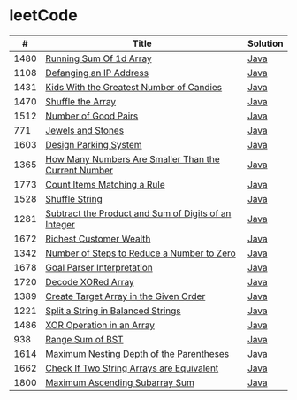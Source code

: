 # leetCode

| #   | Title | Solution |
| --- | ----- | -------- |
|1480|[Running Sum Of 1d Array](https://leetcode.com/problems/running-sum-of-1d-array/) | [Java](./Java/src/1480_RunningSumOf1dArray/RunningSumOf1dArray.java)
|1108|[Defanging an IP Address](https://leetcode.com/problems/defanging-an-ip-address/) | [Java](./Java/src/1108_DefangingAnIPAddress/DefangingAnIPAddress.java)
|1431|[Kids With the Greatest Number of Candies](https://leetcode.com/problems/kids-with-the-greatest-number-of-candies/) | [Java](./Java/src/1431_KidsWiththeGreatestNumberofCandies/KidsWiththeGreatestNumberofCandies.java)
|1470|[Shuffle the Array](https://leetcode.com/problems/shuffle-the-array/) | [Java](./Java/src/1470_ShuffleTheArray/ShuffletheArray.java)
|1512|[Number of Good Pairs](https://leetcode.com/problems/number-of-good-pairs/) | [Java](./Java/src/1512_NumberofGoodPairs/NumberofGoodPairs.java)
|771|[Jewels and Stones](https://leetcode.com/problems/jewels-and-stones/) | [Java](./Java/src/771_JewelsAndStones/JewelsAndStones.java)
|1603|[Design Parking System](https://leetcode.com/problems/design-parking-system/) | [Java](./Java/src/1603_DesignParkingSystem/DesignParkingSystem.java)
|1365|[How Many Numbers Are Smaller Than the Current Number](https://leetcode.com/problems/how-many-numbers-are-smaller-than-the-current-number/) | [Java](./Java/src/1365_HowManyNumbersAreSmallerThantheCurrentNumber/HowManyNumbersAreSmallerThantheCurrentNumber.java)
|1773|[Count Items Matching a Rule](https://leetcode.com/problems/count-items-matching-a-rule/) | [Java](./Java/src/1773_CountItemsMatchingARule/CountItemsMatchingARule.java)
|1528|[Shuffle String](https://leetcode.com/problems/shuffle-string/) | [Java](./Java/src/1528_ShuffleString/ShuffleString.java)
|1281|[Subtract the Product and Sum of Digits of an Integer](https://leetcode.com/problems/subtract-the-product-and-sum-of-digits-of-an-integer/) | [Java](./Java/src/1281_SubtractTheProductAndSumOfDigitsOfAnInteger/SubtractTheProductAndSumOfDigitsOfAnInteger.java)
|1672|[Richest Customer Wealth](https://leetcode.com/problems/richest-customer-wealth/) | [Java](./Java/src/1672_RichestCustomerWealth/RichestCustomerWealth.java)
|1342|[Number of Steps to Reduce a Number to Zero](https://leetcode.com/problems/number-of-steps-to-reduce-a-number-to-zero/) | [Java](./Java/src/1342_NumberOfStepsToReduceANumberToZero/NumberOfStepsToReduceANumberToZero.java)
|1678|[Goal Parser Interpretation](https://leetcode.com/problems/goal-parser-interpretation/) | [Java](./Java/src/1678_GoalParserInterpretation/GoalParserInterpretation.java)
|1720|[Decode XORed Array](https://leetcode.com/problems/decode-xored-array/) | [Java](./Java/src/1720_DecodeXORedArray/DecodeXORedArray.java)
|1389|[Create Target Array in the Given Order](https://leetcode.com/problems/create-target-array-in-the-given-order) | [Java](./Java/src/1389_CreateTargetArrayIntheGivenOrder/CreateTargetArrayIntheGivenOrder.java)
|1221|[Split a String in Balanced Strings](https://leetcode.com/problems/split-a-string-in-balanced-strings/) | [Java](./Java/src/1221_SplitAStringinBalancedStrings/SplitAStringinBalancedStrings.java)
|1486|[XOR Operation in an Array](https://leetcode.com/problems/xor-operation-in-an-array) | [Java](./Java/src/1486_XOROperationInAnArray/XOROperationInAnArray.java)
|938|[Range Sum of BST](https://leetcode.com/problems/range-sum-of-bst/) | [Java](./Java/src/938_RangeSumOfBST/RangeSumOfBST.java)
|1614|[Maximum Nesting Depth of the Parentheses](https://leetcode.com/problems/maximum-nesting-depth-of-the-parentheses/) | [Java](./Java/src/1614_MaximumNestingDepthoftheParentheses/MaximumNestingDepthoftheParentheses.java)
|1662|[Check If Two String Arrays are Equivalent](https://leetcode.com/problems/check-if-two-string-arrays-are-equivalent/) | [Java](./Java/src/1662_CheckIfTwoStringArraysareEquivalent/CheckIfTwoStringArraysareEquivalent.java)
|1800|[Maximum Ascending Subarray Sum](https://leetcode.com/problems/maximum-ascending-subarray-sum) | [Java](./Java/src/1800_MaximumAscendingSubarraySum/MaximumAscendingSubarraySum.java)